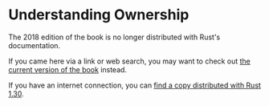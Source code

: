 # Understanding Ownership

The 2018 edition of the book is no longer distributed with Rust's documentation.

If you came here via a link or web search, you may want to check out [the current
version of the book](../ch04-00-understanding-ownership.md) instead.

If you have an internet connection, you can [find a copy distributed with
Rust
1.30](https://doc.rust-lang.org/1.30.0/book/2018-edition/ch04-00-understanding-ownership.html).